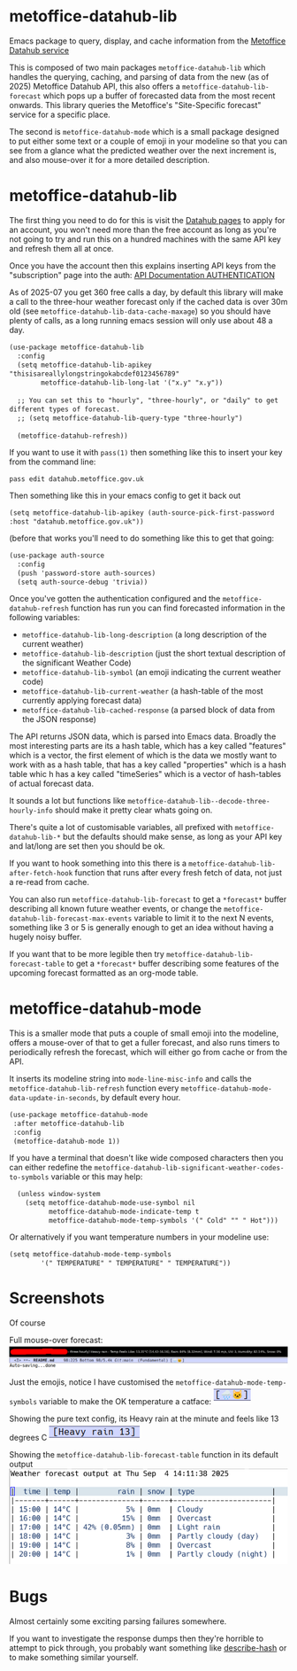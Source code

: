 # metoffice-datahub-lib
Emacs package to query, display, and cache information from the [Metoffice Datahub service](https://www.metoffice.gov.uk/services/data/met-office-weather-datahub)

This is composed of two main packages `metoffice-datahub-lib` which handles the querying, caching, and parsing of data from the new (as of 2025) Metoffice Datahub API, this also offers a `metoffice-datahub-lib-forecast` which pops up a buffer of forecasted data from the most recent onwards.  This library queries the Metoffice's "Site-Specific forecast" service for a specific place.

The second is `metoffice-datahub-mode` which is a small package designed to put either some text or a couple of emoji in your modeline so that you can see from a glance what the predicted weather over the next increment is, and also mouse-over it for a more detailed description.


# metoffice-datahub-lib

The first thing you need to do for this is visit the [Datahub pages](https://datahub.metoffice.gov.uk/) to apply for an account, you won't need more than the free account as long as you're not going to try and run this on a hundred machines with the same API key and refresh them all at once.

Once you have the account then this explains inserting API keys from the "subscription" page into the auth: [API Documentation AUTHENTICATION](https://datahub.metoffice.gov.uk/docs/f/category/site-specific/type/site-specific/api-documentation#auth)

As of 2025-07 you get 360 free calls a day, by default this library will make a call to the three-hour weather forecast only if the cached data is over 30m old  (see `metoffice-datahub-lib-data-cache-maxage`) so you should have plenty of calls, as a long running emacs session will only use about 48 a day.

```
(use-package metoffice-datahub-lib
  :config
  (setq metoffice-datahub-lib-apikey "thisisareallylongstringokabcdef0123456789"
        metoffice-datahub-lib-long-lat '("x.y" "x.y"))

  ;; You can set this to "hourly", "three-hourly", or "daily" to get different types of forecast.
  ;; (setq metoffice-datahub-lib-query-type "three-hourly")

  (metoffice-datahub-refresh))
```

If you want to use it with `pass(1)` then something like this to insert your key from the command line: 

```
pass edit datahub.metoffice.gov.uk
```

Then something like this in your emacs config to get it back out

```
(setq metoffice-datahub-lib-apikey (auth-source-pick-first-password :host "datahub.metoffice.gov.uk"))
```

(before that works you'll need to do something like this to get that going:

```
(use-package auth-source
  :config
  (push 'password-store auth-sources)
  (setq auth-source-debug 'trivia))
```

Once you've gotten the authentication configured and the `metoffice-datahub-refresh` function has run you can find forecasted information in the following variables:

* `metoffice-datahub-lib-long-description` (a long description of the current weather)
* `metoffice-datahub-lib-description` (just the short textual description of the significant Weather Code)
* `metoffice-datahub-lib-symbol` (an emoji indicating the current weather code)
* `metoffice-datahub-lib-current-weather` (a hash-table of the most currently applying forecast data)
* `metoffice-datahub-lib-cached-response` (a parsed block of data from the JSON response)

The API returns JSON data, which is parsed into Emacs data.  Broadly the most interesting parts are its a hash table, which has a key called "features" which is a vector, the first element of which is the data we mostly want to work with as a hash table, that has a key called "properties" which is a hash table whic h has a key called "timeSeries" which is a vector of hash-tables of actual forecast data.

It sounds a lot but functions like `metoffice-datahub-lib--decode-three-hourly-info` should make it pretty clear whats going on.

There's quite a lot of customisable variables, all prefixed with `metoffice-datahub-lib-*` but the defaults should make sense, as long as your API key and lat/long are set then you should be ok.

If you want to hook something into this there is a `metoffice-datahub-lib-after-fetch-hook` function that runs after every fresh fetch of data, not just a re-read from cache.

You can also run `metoffice-datahub-lib-forecast` to get a `*forecast*` buffer describing all known future weather events, or change the `metoffice-datahub-lib-forecast-max-events` variable to limit it to the next N events, something like 3 or 5 is generally enough to get an idea without having a hugely noisy buffer.

If you want that to be more legible then try `metoffice-datahub-lib-forecast-table` to get a `*forecast*` buffer describing some features of the upcoming forecast formatted as an org-mode table.


# metoffice-datahub-mode

This is a smaller mode that puts a couple of small emoji into the modeline, offers a mouse-over of that to get a fuller forecast, and also runs timers to periodically refresh the forecast, which will either go from cache or from the API.

It inserts its modeline string into `mode-line-misc-info` and calls the `metoffice-datahub-lib-refresh` function every `metoffice-datahub-mode-data-update-in-seconds`, by default every hour.

```
(use-package metoffice-datahub-mode
 :after metoffice-datahub-lib
 :config
 (metoffice-datahub-mode 1))
```

If you have a terminal that doesn't like wide composed characters then you can either redefine the `metoffice-datahub-lib-significant-weather-codes-to-symbols` variable or this may help:

```
  (unless window-system
    (setq metoffice-datahub-mode-use-symbol nil
          metoffice-datahub-mode-indicate-temp t
          metoffice-datahub-mode-temp-symbols '(" Cold" "" " Hot")))
```

Or alternatively if you want temperature numbers in your modeline use:

```
(setq metoffice-datahub-mode-temp-symbols
        '(" TEMPERATURE" " TEMPERATURE" " TEMPERATURE"))
```


# Screenshots

Of course

Full mouse-over forecast: 
![Image showing a rainy face emoji and a catface emoji with a description of the rain in a long popup from the modeline](https://github.com/twitchy-ears/metoffice-datahub-lib/blob/assets/metoffice-datahub-lib-mouseover.png)

Just the emojis, notice I have customised the `metoffice-datahub-mode-temp-symbols` variable to make the OK temperature a catface: 
![Image showing a rainy face emoji and a catface emoji](https://github.com/twitchy-ears/metoffice-datahub-lib/blob/assets/metoffice-datahub-lib-just-emoji.png)

Showing the pure text config, its Heavy rain at the minute and feels like 13 degrees C
![Image showing the text "Heavy rain 13"](https://github.com/twitchy-ears/metoffice-datahub-lib/blob/assets/metoffice-datahub-lib-just-text.png)

Showing the `metoffice-datahub-lib-forecast-table` function in its default output
![Image showing a table with the headings time, temp, rain, snow, type - then data for 15:00 onwards on a day](https://github.com/twitchy-ears/metoffice-datahub-lib/blob/assets/metoffice-datahub-lib-forecast-table.png)



# Bugs

Almost certainly some exciting parsing failures somewhere.

If you want to investigate the response dumps then they're horrible to attempt to pick through, you probably want something like [describe-hash](https://github.com/Junker/describe-hash) or to make something similar yourself.
